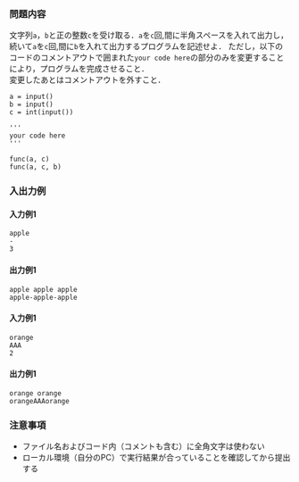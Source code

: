 ### 問題内容
文字列`a`，`b`と正の整数`c`を受け取る．`a`を`c`回,間に半角スペースを入れて出力し，続いて`a`を`c`回,間に`b`を入れて出力するプログラムを記述せよ．
ただし，以下のコードのコメントアウトで囲まれた``your code here``の部分のみを変更することにより，プログラムを完成させること．    
変更したあとはコメントアウトを外すこと．

```
a = input()
b = input()
c = int(input())

'''
your code here
'''

func(a, c)
func(a, c, b)
```


### 入出力例
#### 入力例1
```
apple
-
3
```

#### 出力例1
```
apple apple apple
apple-apple-apple
```

#### 入力例1
```
orange
AAA
2
```

#### 出力例1
```
orange orange
orangeAAAorange
```
### 注意事項

- ファイル名およびコード内（コメントも含む）に全角文字は使わない  
- ローカル環境（自分のPC）で実行結果が合っていることを確認してから提出する
